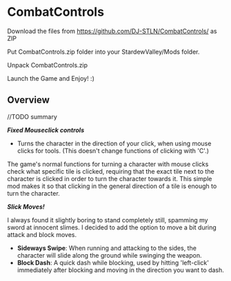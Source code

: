 # CombatControls
Download the files from https://github.com/DJ-STLN/CombatControls/ as ZIP

Put CombatControls.zip folder into your StardewValley/Mods folder.

Unpack CombatControls.zip

Launch the Game and Enjoy! :)

## Overview

//TODO summary

***Fixed Mouseclick controls***

 - Turns the character in the direction of your click, when using mouse clicks for tools.
 (This doesn't change functions of clicking with 'C'.)
 
The game's normal functions for turning a character with mouse clicks check what specific tile is clicked,
requiring that the exact tile next to the character is clicked in order to turn the character towards it.
This simple mod makes it so that clicking in the general direction of a tile is enough to turn the character.

***Slick Moves!***

I always found it slightly boring to stand completely still, spamming my sword at innocent slimes.
I decided to add the option to move a bit during attack and block moves.

  - **Sideways Swipe**: When running and attacking to the sides, the character will slide along the ground while swinging the weapon.
  - **Block Dash**: A quick dash while blocking, used by hitting 'left-click' immediately after blocking and moving in the direction you want to dash.
